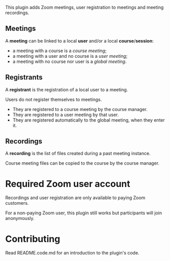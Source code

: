 This plugin adds Zoom meetings, user registration to meetings and meeting recordings.

## Meetings

A **meeting** can be linked to a local **user** and/or a local **course**/**session**:

  * a meeting with a course is a _course meeting_;
  * a meeting with a user and no course is a _user meeting_;
  * a meeting with no course nor user is a _global meeting_.

## Registrants

A **registrant** is the registration of a local user to a meeting.

Users do not register themselves to meetings.

* They are registered to a course meeting by the course manager.
* They are registered to a user meeting by that user.
* They are registered automatically to the global meeting, when they enter it.

## Recordings

A **recording** is the list of files created during a past meeting instance.

Course meeting files can be copied to the course by the course manager.

# Required Zoom user account

Recordings and user registration are only available to paying Zoom customers.

For a non-paying Zoom user, this plugin still works but participants will join anonymously.

# Contributing

Read README.code.md for an introduction to the plugin's code.
